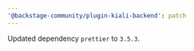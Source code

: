 ```yaml
---
'@backstage-community/plugin-kiali-backend': patch
---
```


Updated dependency `prettier` to `3.5.3`.
